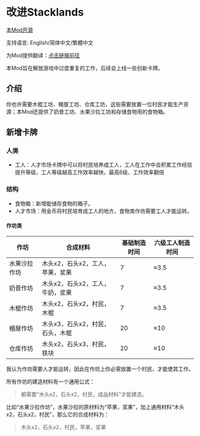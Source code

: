 # 改进Stacklands

[本Mod开源](https://github.com/zoujiawei6/stackland-plus)

支持语言: English/简体中文/繁體中文

为Mod提供翻译：[点击链接前往](https://docs.google.com/spreadsheets/d/1y8gX4RXLmBSlPuslm2VQ52LOpDLZgcWI_LKRpxwh82k/edit?usp=sharing)

本Mod旨在解放游戏中过度重复的工作，后续会上线一些创新卡牌。

## 介绍

你也许需要木棍工坊、棚屋工坊、仓库工坊，这些需要放置一位村民才能生产资源；本Mod还提供了奶昔工坊、水果沙拉工坊和存储食物用的食物箱。

## 新增卡牌

### 人类

* 工人：人才市场卡牌中可以将村民培养成工人，工人在工作中会积累工作经验提升等级，工人等级越高工作效率越快，最高6级、工作效率翻倍

### 结构

* 食物箱：新增能储存食物的箱子。
* 人才市场：用金币将村民培育成工人的地方，食物类作坊需要工人才能运转。

#### 作坊类

| 作坊         | 合成材料                         | 基础制造时间 | 六级工人制造时间 |
| ------------ | -------------------------------- | ------------ | ---------------- |
| 水果沙拉作坊 | 木头x2，石头x2，工人，苹果，浆果 | 7            | ≈3.5             |
| 奶昔作坊     | 木头x2，石头x2，工人，牛奶，浆果 | 7            | ≈3.5             |
| 木棍作坊     | 木头x2，石头x2，村民，木棍       | 7            | ≈3.5             |
| 棚屋作坊     | 木头x3，石头x2，村民，石头，木棍 | 20           | ≈10              |
| 仓库作坊     | 木头x2，石头x3，村民，铁块       | 20           | ≈10              |

我认为作坊需要人才能运转，因此在作坊上你必需放置一个村民，才能使其工作。

所有作坊的建造材料有一个通用公式：

> 都需要“木头x2，石头x2，村民，成品材料”才能建造。

比如“水果沙拉作坊”，水果沙拉的原材料为“苹果，浆果”，加上通用材料“木头x2，石头x2，村民”，那么它的合成材料为：

> 木头x2，石头x2，村民，苹果，浆果
